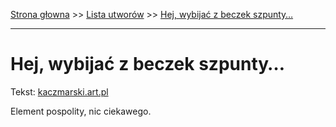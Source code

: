 [Strona głowna](../index.md) >> [Lista utworów](../list.md) >> [Hej, wybijać z beczek szpunty…](169.md)

---

# Hej, wybijać z beczek szpunty…

Tekst: [kaczmarski.art.pl](https://www.kaczmarski.art.pl/tworczosc/wiersze/hej-wybijac-z-beczek-szpunty/)

Element pospolity, nic ciekawego.